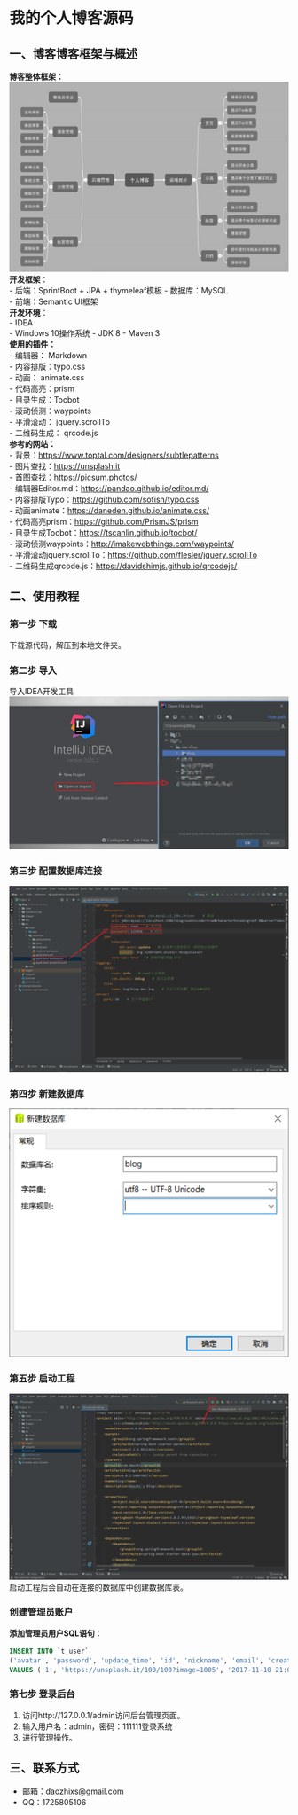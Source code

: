 # 我的个人博客源码
## 一、博客博客框架与概述
**博客整体框架：**    
![博客整体框架](images/struct.png)
**开发框架**：    
    - 后端：SprintBoot + JPA + thymeleaf模板
    - 数据库：MySQL    
    - 前端：Semantic UI框架    
**开发环境**：    
    - IDEA    
    - Windows 10操作系统
    - JDK 8
    - Maven 3  
**使用的插件：**    
    - 编辑器： Markdown    
    - 内容排版：typo.css    
    - 动画： animate.css    
    - 代码高亮：prism    
    - 目录生成：Tocbot    
    - 滚动侦测：waypoints    
    - 平滑滚动： jquery.scrollTo    
    - 二维码生成： qrcode.js    
**参考的网站：**    
    - 背景：https://www.toptal.com/designers/subtlepatterns    
    - 图片查找：https://unsplash.it    
    - 首图查找：https://picsum.photos/    
    - 编辑器Editor.md：https://pandao.github.io/editor.md/    
    - 内容排版Typo：https://github.com/sofish/typo.css    
    - 动画animate：https://daneden.github.io/animate.css/    
    - 代码高亮prism：https://github.com/PrismJS/prism    
    - 目录生成Tocbot：https://tscanlin.github.io/tocbot/    
    - 滚动侦测waypoints：http://imakewebthings.com/waypoints/    
    - 平滑滚动jquery.scrollTo：https://github.com/flesler/jquery.scrollTo    
    - 二维码生成qrcode.js：https://davidshimjs.github.io/qrcodejs/    
## 二、使用教程
### 第一步 下载
下载源代码，解压到本地文件夹。
### 第二步 导入
导入IDEA开发工具
![导入IDEA开发工具](images/import.png)
### 第三步 配置数据库连接
![配置数据库连接](images/database.png)
### 第四步 新建数据库
![新建数据库](images/create_database.png)
### 第五步 启动工程
![启动工程](images/start.png)
启动工程后会自动在连接的数据库中创建数据库表。
### 创建管理员账户
**添加管理员用户SQL语句**：
``` SQL
INSERT INTO `t_user` 
('avatar', 'password', 'update_time', 'id', 'nickname', 'email', 'create_time', 'type', 'username') 
VALUES ('1', 'https://unsplash.it/100/100?image=1005', '2017-11-10 21:06:49', '1725805106@qq.com', '管理员', '96e79218965eb72c92a549dd5a330112', '1', '2019-01-09 07:57:00', 'admin');
```
### 第七步 登录后台
1. 访问http://127.0.0.1/admin访问后台管理页面。    
2. 输入用户名：admin，密码：111111登录系统
3. 进行管理操作。
## 三、联系方式
- 邮箱：daozhixs@gmail.com    
- QQ：1725805106